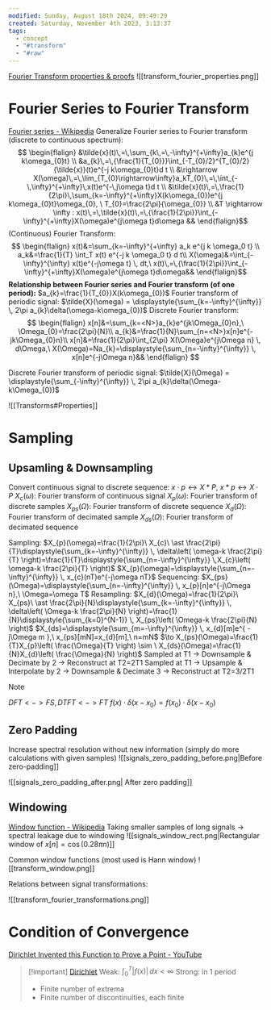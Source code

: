 ```yaml
---
modified: Sunday, August 18th 2024, 09:49:29
created: Saturday, November 4th 2023, 3:13:37
tags:
  - concept
  - "#transform"
  - "#raw"
---
```


[Fourier Transform properties & proofs](https://lpsa.swarthmore.edu/Fourier/Xforms/FXProps.html)
![[transform_fourier_properties.png]]

# Fourier Series to Fourier Transform
[Fourier series - Wikipedia](https://en.wikipedia.org/wiki/Fourier_series)
 Generalize Fourier series to Fourier transform (discrete to continuous spectrum): $$
\begin{flalign}
&\tilde{x}(t)\,=\,\sum_{k\,=\,-\infty}^{+\infty}a_{k}e^{j k\omega_{0}t} \\
&a_{k}\,=\,{\frac{1}{T_{0}}}\int_{-T_{0}/2}^{T_{0}/2}{\tilde{x}}(t)e^{-j k\omega_{0}t}d t \\ 
&\rightarrow X(\omega)\,=\,\lim_{T_{0}\rightarrow\infty}a_kT_{0}\,=\,\int_{-\,\infty}^{+\infty}\,x(t)e^{-\,j\omega t}d t \\
&\tilde{x}(t)\,=\,\frac{1}{2\pi}\,\sum_{k=-\infty}^{+\infty}X(k\omega_{0})e^{j k\omega_{0}t}\omega_{0}, \ T_{0}=\frac{2\pi}{\omega_{0}} \\
&T \rightarrow \infty : x(t)\,=\,\tilde{x}(t)\,=\,{\frac{1}{2\pi}}\int_{-\infty}^{+\infty}X(\omega)e^{j\omega t}d\omega &&
\end{flalign}$$
(Continuous) Fourier Transform:$$
\begin{flalign}
x(t)&=\sum_{k=-\infty}^{+\infty} a_k e^{j k \omega_0 t} \\
a_k&=\frac{1}{T} \int_T x(t) e^{-j k \omega_0 t} d t\\
X(\omega)&=\int_{-\infty}^{\infty} x(t)e^{-j\omega t} \, dt,\   x(t)\,=\,{\frac{1}{2\pi}}\int_{-\infty}^{+\infty}X(\omega)e^{j\omega t}d\omega&&
\end{flalign}$$
**Relationship between Fourier series and Fourier transform (of one period):** $a_{k}=\frac{1}{T_{0}}X(k\omega_{0})$
Fourier transform of periodic signal:
$\tilde{X}(\omega) = \displaystyle{\sum_{k=-\infty}^{\infty}} \, 2\pi a_{k}\delta(\omega-k\omega_{0})$
Discrete Fourier transform:
$$
\begin{flalign}
x[n]&=\sum_{k=<N>}a_{k}e^{jk\Omega_{0}n},\ \Omega_{0}=\frac{2\pi}{N}\\
a_{k}&=\frac{1}{N}\sum_{n=<N>}x[n]e^{-jk\Omega_{0}n}\\
x[n]&=\frac{1}{2\pi}\int_{2\pi} X(\Omega)e^{j\Omega n} \, d\Omega,\ X(\Omega)=Na_{k}=\displaystyle{\sum_{n=-\infty}^{\infty}} \, x[n]e^{-j\Omega n}&& 
\end{flalign}
$$


Discrete Fourier transform of periodic signal: $\tilde{X}(\Omega) = \displaystyle{\sum_{-\infty}^{\infty}} \, 2\pi a_{k}\delta(\Omega-k\Omega_{0})$

![[Transforms#Properties]]

# Sampling

## Upsamling & Downsampling
Convert continuous signal to discrete sequence: $x\cdot p\leftrightarrow X\ast P,\ x\ast p \leftrightarrow X\cdot P$
$X_{c}(\omega)$: Fourier transform of continuous signal
$X_{p}(\omega)$: Fourier transform of discrete samples
$X_{ps}(\Omega)$: Fourier transform of discrete sequence
$X_{d}(\Omega)$: Fourier transform of decimated sample
$X_{ds}(\Omega)$: Fourier transform of decimated sequence

Sampling: $X_{p}(\omega)=\frac{1}{2\pi}\ X_{c}\ \ast \frac{2\pi}{T}\displaystyle{\sum_{k=-\infty}^{\infty}} \, \delta\left( \omega-k \frac{2\pi}{T} \right)=\frac{1}{T}\displaystyle{\sum_{n=-\infty}^{\infty}} \,X_{c}\left( \omega-k \frac{2\pi}{T} \right)$
$X_{p}(\omega)=\displaystyle{\sum_{n=-\infty}^{\infty}} \, x_{c}(nT)e^{-j\omega nT}$
Sequencing: $X_{ps}(\Omega)=\displaystyle{\sum_{n=-\infty}^{\infty}} \, x_{p}[n]e^{-j\Omega n},\ \Omega=\omega T$
Resampling: $X_{d}(\Omega)=\frac{1}{2\pi}\ X_{ps}\ \ast \frac{2\pi}{N}\displaystyle{\sum_{k=-\infty}^{\infty}} \, \delta\left( \Omega-k \frac{2\pi}{N} \right)=\frac{1}{N}\displaystyle{\sum_{k=0}^{N-1}} \, X_{ps}\left( \Omega-k \frac{2\pi}{N} \right)$
$X_{ds}=\displaystyle{\sum_{m=-\infty}^{\infty}} \, x_{d}[m]e^{ -j\Omega m },\ x_{ps}[mN]=x_{d}[m],\ n=mN$
$\to X_{ps}(\Omega)=\frac{1}{T}X_{p}\left( \frac{\Omega}{T} \right) \sim \ X_{ds}(\Omega)=\frac{1}{N}X_{d}\left( \frac{\Omega}{N} \right)$
Sampled at T1 -> Downsample & Decimate by 2 -> Reconstruct at T2=2T1
Sampled at T1 -> Upsample & Interpolate by 2 -> Downsample & Decimate 3 -> Reconstruct at T2=3/2T1

>[!note]
>$DFT <-> FS, DTFT<->FT$
> $f(x)\cdot\delta(x-x_{0})=f(x_{0})\cdot\delta(x-x_{0})$

## Zero Padding
Increase spectral resolution without new information (simply do more calculations with given samples)
![[signals_zero_padding_before.png|Before zero-padding]]

![[signals_zero_padding_after.png| After zero padding]]

## Windowing
[Window function - Wikipedia](https://en.wikipedia.org/wiki/Window_function)
Taking smaller samples of long signals -> spectral leakage due to windowing
![[signals_window_rect.png|Rectangular window of $x[n]=\cos(0.28\pi n)$]]

Common window functions (most used is Hann window)
![[transform_window.png]]

Relations between signal transformations:

![[transform_fourier_transformations.png]]

# Condition of Convergence
[Dirichlet Invented this Function to Prove a Point - YouTube](https://www.youtube.com/watch?v=uRluS4KwXu8)
> [!important] [Dirichlet](<https://eng.libretexts.org/Bookshelves/Electrical_Engineering/Signal_Processing_and_Modeling/Signals_and_Systems_(Baraniuk_et_al.)/06%3A_Continuous_Time_Fourier_Series_(CTFS)/6.06%3A_Convergence_of_Fourier_Series>)
> Weak: $\displaystyle \int_{0}^{T} |f(x)| \, dx < \infty$
> Strong: in 1 period
> - Finite number of extrema
> - Finite number of discontinuities, each finite
